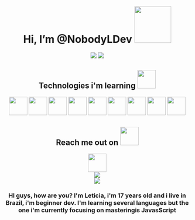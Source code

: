 
<div align="center">
 <h1>Hi, I’m @NobodyLDev <img src="https://media.giphy.com/media/v1.Y2lkPTc5MGI3NjExbzdpN3R3MXBnZDUzYjNtc3ZuMmRzNDNhZXh4bDRlYnAwb3hvOTc3YyZlcD12MV9pbnRlcm5hbF9naWZfYnlfaWQmY3Q9cw/DO6vlf5OlWLOX2S3b8/source.gif" width="100"></h1>

<img src="https://media.giphy.com/media/v1.Y2lkPTc5MGI3NjExaHcxaWRoYzd4MGhxZGs4NGVhNGJydWpwMmRha3hwcmhnNWNsZm0xMSZlcD12MV9pbnRlcm5hbF9naWZfYnlfaWQmY3Q9Zw/13HBDT4QSTpveU/giphy.gif" />




<img src="https://user-images.githubusercontent.com/74038190/212284115-f47cd8ff-2ffb-4b04-b5bf-4d1c14c0247f.gif" />
<!---
NobodyLDev/NobodyLDev is a ✨ special ✨ repository because its `README.md` (this file) appears on your GitHub profile.
You can click the Preview link to take a look at your changes.
--->

<h2 align="center">Technologies i'm learning <img src="https://github.com/ritik307/ritik307/blob/main/images/laptop.gif" width="50"></h2>

<div align="center" display="flex">
<img src="https://user-images.githubusercontent.com/25181517/192158954-f88b5814-d510-4564-b285-dff7d6400dad.png" width="50"/>
<img src="https://user-images.githubusercontent.com/25181517/183898674-75a4a1b1-f960-4ea9-abcb-637170a00a75.png" width="50"/>
<img src="https://user-images.githubusercontent.com/25181517/117447155-6a868a00-af3d-11eb-9cfe-245df15c9f3f.png" width="50"/ >
<img src="https://user-images.githubusercontent.com/25181517/183568594-85e280a7-0d7e-4d1a-9028-c8c2209e073c.png" width="50"/>
<img src="https://user-images.githubusercontent.com/25181517/183897015-94a058a6-b86e-4e42-a37f-bf92061753e5.png" width="50"/>
<img src="https://user-images.githubusercontent.com/25181517/192108372-f71d70ac-7ae6-4c0d-8395-51d8870c2ef0.png" width="50"/>
<img src="https://user-images.githubusercontent.com/25181517/192108374-8da61ba1-99ec-41d7-80b8-fb2f7c0a4948.png" width="50"/>
<img src="https://user-images.githubusercontent.com/25181517/183896132-54262f2e-6d98-41e3-8888-e40ab5a17326.png" width="50"/>
<img src="https://user-images.githubusercontent.com/25181517/183896128-ec99105a-ec1a-4d85-b08b-1aa1620b2046.png" width="50"/>
</div>

<h2 align="center">Reach me out on <img src="https://media0.giphy.com/media/jqNPzdTTxQfOgOqpO4/source.gif" width="50"></h2>

<p align="center">
<!-- <img src="https://img.shields.io/badge/-ritik-purple?style=flat-square&logo=instagram&logoColor=white&link=https://www.instagram.com/pinkdogg307/"/> -->


<img src="https://user-images.githubusercontent.com/74038190/235294015-47144047-25ab-417c-af1b-6746820a20ff.gif" width="50"/><br>
<a href="mailto: leticiaschiffel11@gmail.com">
<img src="https://img.shields.io/badge/-NobodyDev-c14438?style=flat-square&logo=Gmail&logoColor=white&link=mailto: leticiaschiffel11@gmail.com"/>
</a>
<br>
<a href="https://discord.gg/kh5qGNQP">
<img src="https://user-images.githubusercontent.com/74038190/212284158-e840e285-664b-44d7-b79b-e264b5e54825.gif" />
</a>
<br>

<h3>
HI guys, how are you? I'm Leticia, i'm 17 years old and i live in Brazil, i'm beginner dev. 
I'm learning several languages but the one i'm currently focusing on masteringis JavasScript
</h3>
</div>

